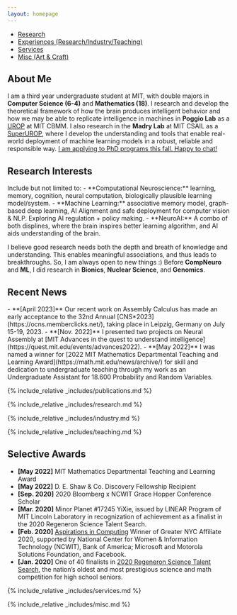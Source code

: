```yaml
---
layout: homepage
---
```

<nav>
  <ul>
    <li><a href="#research">Research</a></li>
    <li><a href="#research_exp">Experiences (Research/Industry/Teaching)</a></li>
    <li><a href="#services">Services</a></li>
    <li><a href="#misc">Misc (Art & Craft)</a></li>
  </ul>
</nav>

<h2 id="about">About Me</h2>

I am a third year undergraduate student at MIT, with double majors in **Computer Science (6-4)** and **Mathematics (18)**. I research and develop the theoretical framework of how the brain produces intelligent behavior and how we may be able to replicate intelligence in machines in **Poggio Lab** as a [UROP](https://cbmm.mit.edu/about/people/xie) at MIT CBMM. I also research in the **Madry Lab** at MIT CSAIL as a [SuperUROP](https://superurop.mit.edu/scholars/eva-yi-xie/), where I develop the understanding and tools that enable real-world deployment of machine learning models in a robust, reliable and responsible way. <u>I am applying to PhD programs this fall. Happy to chat!</u>

<h2 id="research">Research Interests</h2>
Include but not limited to:
- **Computational Neuroscience:** learning, memory, cognition, neural computation, biologically plausible learning model/system.
- **Machine Learning:** associative memory model, graph-based deep learning, AI Alignment and safe deployment for computer vision & NLP. Exploring AI regulation + policy making.
- **NeuroAI:** A combo of both displines, where the brain inspires better learning algorithm, and AI aids understanding of the brain.

I believe good research needs both the depth and breath of knowledge and understanding. This enables meaningful associations, and thus leads to breakthroughs. So, I am always open to new things :) Before **CompNeuro** and **ML**, I did research in **Bionics**, **Nuclear Science**, and **Genomics**.

<h2 id="news">Recent News</h2>
- **[April 2023]** Our recent work on Assembly Calculus has made an early acceptance to the 32nd Annual [CNS*2023](https://ocns.memberclicks.net/), taking place in Leipzig, Germany on July 15-19, 2023. 
- **[Nov. 2022]** I presented two projects on Neural Assembly at [MIT Advances in the quest to understand intelligence](https://quest.mit.edu/events/advances2022).
- **[May 2022]** I was named a winner for [2022 MIT Mathematics Departmental Teaching and Learning Award](https://math.mit.edu/news/archive/) for skill and
  dedication to undergraduate teaching through my work as an Undergraduate Assistant for 18.600 Probability and Random Variables.

{% include_relative _includes/publications.md %}

{% include_relative _includes/research.md %}

{% include_relative _includes/industry.md %}

{% include_relative _includes/teaching.md %}

<h2 id="awards">Selective Awards</h2>

- **[May 2022]** MIT Mathematics Departmental Teaching and Learning Award
- **[May 2022]** D. E. Shaw & Co. Discovery Fellowship Recipient
- **[Sep. 2020]** 2020 Bloomberg x NCWIT Grace Hopper Conference Scholar
- **[Mar. 2020]** Minor Planet #17245 YiXie, issued by LINEAR Program of MIT Lincoln Laboratory in recognization of achievement as a finalist in the 2020 Regeneron Science Talent Search.
- **[Feb. 2020]** [Aspirations in Computing](https://www.aspirations.org/) Winner of Greater NYC Affiliate 2020, supported by National Center for Women & Information Technology (NCWIT), Bank of America; Microsoft and Motorola Solutions Foundation, and Facebook.
- **[Jan. 2020]** One of 40 finalists in [2020 Regeneron Science Talent Search](https://www.societyforscience.org/regeneron-sts/2020-finalists/), the nation’s oldest and most prestigious science and math competition for high school seniors.

{% include_relative _includes/services.md %}

{% include_relative _includes/misc.md %}

